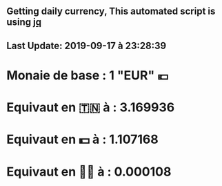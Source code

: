 ## Getting daily currency, This automated script is using [jq](https://stedolan.github.io/jq/)
## Last Update:  2019-09-17 à 23:28:39
 # Monaie de base : 1 "EUR" 💶 
 # Equivaut en 🇹🇳 à :  3.169936 
 # Equivaut en 💵 à : 1.107168
 # Equivaut en 🐱‍💻 à :  0.000108
